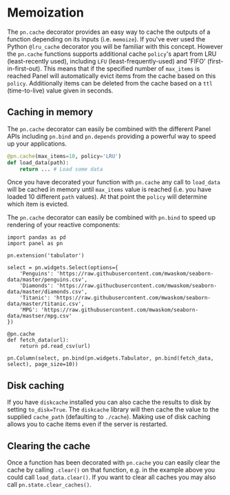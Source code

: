 # Memoization

The `pn.cache` decorator provides an easy way to cache the outputs of a function depending on its inputs (i.e. `memoize`). If you've ever used the Python `@lru_cache` decorator you will be familiar with this concept. However the `pn.cache` functions supports additional cache `policy`'s apart from LRU (least-recently used), including `LFU` (least-frequently-used) and 'FIFO' (first-in-first-out). This means that if the specified number of `max_items` is reached Panel will automatically evict items from the cache based on this `policy`. Additionally items can be deleted from the cache based on a `ttl` (time-to-live) value given in seconds.

## Caching in memory

The `pn.cache` decorator can easily be combined with the different Panel APIs including `pn.bind` and `pn.depends` providing a powerful way to speed up your applications.

```python
@pn.cache(max_items=10, policy='LRU')
def load_data(path):
    return ... # Load some data
```

Once you have decorated your function with `pn.cache` any call to `load_data` will be cached in memory until `max_items` value is reached (i.e. you have loaded 10 different `path` values). At that point the `policy` will determine which item is evicted.

The `pn.cache` decorator can easily be combined with `pn.bind` to speed up rendering of your reactive components:

```{pyodide}
import pandas as pd
import panel as pn

pn.extension('tabulator')

select = pn.widgets.Select(options={
    'Penguins': 'https://raw.githubusercontent.com/mwaskom/seaborn-data/master/penguins.csv',
    'Diamonds': 'https://raw.githucbusercontent.com/mwaskom/seaborn-data/master/diamonds.csv',
    'Titanic': 'https://raw.githubusercontent.com/mwaskom/seaborn-data/master/titanic.csv',
    'MPG': 'https://raw.githubusercontent.com/mwaskom/seaborn-data/mastser/mpg.csv'
})

@pn.cache
def fetch_data(url):
    return pd.read_csv(url)

pn.Column(select, pn.bind(pn.widgets.Tabulator, pn.bind(fetch_data, select), page_size=10))
```

## Disk caching

If you have `diskcache` installed you can also cache the results to disk by setting `to_disk=True`. The `diskcache` library will then cache the value to the supplied `cache_path` (defaulting to `./cache`). Making use of disk caching allows you to cache items even if the server is restarted.

## Clearing the cache

Once a function has been decorated with `pn.cache` you can easily clear the cache by calling `.clear()` on that function, e.g. in the example above you could call `load_data.clear()`. If you want to clear all caches you may also call `pn.state.clear_caches()`.

